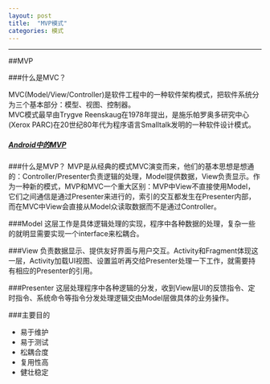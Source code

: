 ```yaml
---
layout: post
title:  "MVP模式"
categories: 模式
---
```

---
##MVP

###什么是MVC？

MVC(Model/View/Controller)是软件工程中的一种软件架构模式，把软件系统分为三个基本部分：模型、视图、控制器。<br>
MVC模式最早由Trygve Reenskaug在1978年提出，是施乐帕罗奥多研究中心(Xerox PARC)在20世纪80年代为程序语言Smalltalk发明的一种软件设计模式。


##### [Android中的MVP](http://rocko.xyz/2015/02/06/Android%E4%B8%AD%E7%9A%84MVP/)
###什么是MVP？
MVP是从经典的模式MVC演变而来，他们的基本思想是想通的：Controller/Presenter负责逻辑的处理，Model提供数据，View负责显示。作为一种新的模式，MVP和MVC一个重大区别：MVP中View不直接使用Model，它们之间通信是通过Presenter来进行的，索引的交互都发生在Presenter内部，而在MVC中View会直接从Model众读取数据而不是通过Controller。



###Model
这层工作是具体逻辑处理的实现，程序中各种数据的处理，复杂一些的就明显需要实现一个interface来松耦合。

###View
负责数据显示、提供友好界面与用户交互。Activity和Fragment体现这一层，Activity加载UI视图、设置监听再交给Presenter处理一下工作，就需要持有相应的Presenter的引用。

###Presenter
这层处理程序中各种逻辑的分发，收到View层UI的反馈指令、定时指令、系统命令等指令分发处理逻辑交由Model层做具体的业务操作。




###主要目的
* 易于维护
* 易于测试
* 松耦合度
* 复用性高
* 健壮稳定







